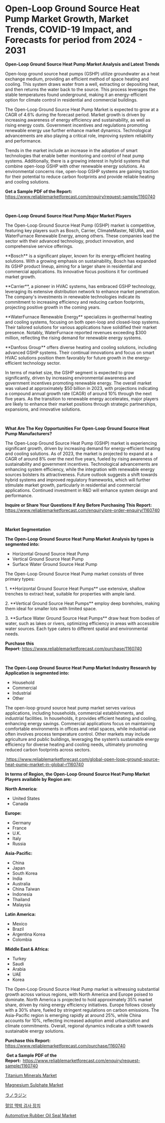 <p><h1>Open-Loop Ground Source Heat Pump Market Growth, Market Trends, COVID-19 Impact, and Forecasts for period from 2024 - 2031</h1></p><p><strong>Open-Loop Ground Source Heat Pump Market Analysis and Latest Trends</strong></p>
<p><p>Open-loop ground source heat pumps (GSHP) utilize groundwater as a heat exchange medium, providing an efficient method of space heating and cooling. This system draws water from a well, extracting or depositing heat, and then returns the water back to the source. This process leverages the stable temperatures found underground, making it an energy-efficient option for climate control in residential and commercial buildings.</p><p>The Open-Loop Ground Source Heat Pump Market is expected to grow at a CAGR of 4.6% during the forecast period. Market growth is driven by increasing awareness of energy efficiency and sustainability, as well as rising energy costs. Government incentives and regulations promoting renewable energy use further enhance market dynamics. Technological advancements are also playing a critical role, improving system reliability and performance. </p><p>Trends in the market include an increase in the adoption of smart technologies that enable better monitoring and control of heat pump systems. Additionally, there is a growing interest in hybrid systems that combine open-loop GSHP with other renewable energy solutions. As environmental concerns rise, open-loop GSHP systems are gaining traction for their potential to reduce carbon footprints and provide reliable heating and cooling solutions.</p></p>
<p><strong>Get a Sample PDF of the Report:&nbsp;</strong> <a href="https://www.reliablemarketforecast.com/enquiry/request-sample/1160740">https://www.reliablemarketforecast.com/enquiry/request-sample/1160740</a></p>
<p>&nbsp;</p>
<p><strong>Open-Loop Ground Source Heat Pump Major Market Players</strong></p>
<p><p>The Open-Loop Ground Source Heat Pump (GSHP) market is competitive, featuring key players such as Bosch, Carrier, ClimateMaster, NEURA, and WaterFurnace Renewable Energy, among others. These companies lead the sector with their advanced technology, product innovation, and comprehensive service offerings.</p><p>**Bosch** is a significant player, known for its energy-efficient heating solutions. With a growing emphasis on sustainability, Bosch has expanded its GSHP product lineup, aiming for a larger share in residential and commercial applications. Its innovative focus positions it for continued market growth.</p><p>**Carrier**, a pioneer in HVAC systems, has embraced GSHP technology, leveraging its extensive distribution network to enhance market penetration. The company's investments in renewable technologies indicate its commitment to increasing efficiency and reducing carbon footprints, projecting positive growth in the coming years.</p><p>**WaterFurnace Renewable Energy** specializes in geothermal heating and cooling systems, focusing on both open-loop and closed-loop systems. Their tailored solutions for various applications have solidified their market presence. Notably, WaterFurnace reported revenues exceeding $300 million, reflecting the rising demand for renewable energy systems.</p><p>**Danfoss Group** offers diverse heating and cooling solutions, including advanced GSHP systems. Their continual innovations and focus on smart HVAC solutions position them favorably for future growth in the energy-efficient technology sector.</p><p>In terms of market size, the GSHP segment is expected to grow significantly, driven by increasing environmental awareness and government incentives promoting renewable energy. The overall market was valued at approximately $50 billion in 2023, with projections indicating a compound annual growth rate (CAGR) of around 10% through the next five years. As the transition to renewable energy accelerates, major players are likely to enhance their market positions through strategic partnerships, expansions, and innovative solutions.</p></p>
<p>&nbsp;</p>
<p><strong>What Are The Key Opportunities For Open-Loop Ground Source Heat Pump Manufacturers?</strong></p>
<p><p>The Open-Loop Ground Source Heat Pump (GSHP) market is experiencing significant growth, driven by increasing demand for energy-efficient heating and cooling solutions. As of 2023, the market is projected to expand at a CAGR of around 8% over the next five years, fueled by rising awareness of sustainability and government incentives. Technological advancements are enhancing system efficiency, while the integration with renewable energy sources bolsters its attractiveness. Future outlook suggests a shift towards hybrid systems and improved regulatory frameworks, which will further stimulate market growth, particularly in residential and commercial applications. Continued investment in R&D will enhance system design and performance.</p></p>
<p><strong>Inquire or Share Your Questions If Any Before Purchasing This Report:</strong> <a href="https://www.reliablemarketforecast.com/enquiry/pre-order-enquiry/1160740">https://www.reliablemarketforecast.com/enquiry/pre-order-enquiry/1160740</a></p>
<p>&nbsp;</p>
<p><strong>Market Segmentation</strong></p>
<p><strong>The Open-Loop Ground Source Heat Pump Market Analysis by types is segmented into:</strong></p>
<p><ul><li>Horizontal Ground Source Heat Pump</li><li>Vertical Ground Source Heat Pump</li><li>Surface Water Ground Source Heat Pump</li></ul></p>
<p><p>The Open-Loop Ground Source Heat Pump market consists of three primary types: </p><p>1. **Horizontal Ground Source Heat Pumps** use extensive, shallow trenches to extract heat, suitable for properties with ample land.</p><p>2. **Vertical Ground Source Heat Pumps** employ deep boreholes, making them ideal for smaller lots with limited space.</p><p>3. **Surface Water Ground Source Heat Pumps** draw heat from bodies of water, such as lakes or rivers, optimizing efficiency in areas with accessible water sources. Each type caters to different spatial and environmental needs.</p></p>
<p><strong>Purchase this Report:&nbsp;</strong><a href="https://www.reliablemarketforecast.com/purchase/1160740">https://www.reliablemarketforecast.com/purchase/1160740</a></p>
<p>&nbsp;</p>
<p><strong>The Open-Loop Ground Source Heat Pump Market Industry Research by Application is segmented into:</strong></p>
<p><ul><li>Household</li><li>Commercial</li><li>Industrial</li><li>Other</li></ul></p>
<p><p>The open-loop ground source heat pump market serves various applications, including households, commercial establishments, and industrial facilities. In households, it provides efficient heating and cooling, enhancing energy savings. Commercial applications focus on maintaining comfortable environments in offices and retail spaces, while industrial use often involves process temperature control. Other markets may include agriculture and public buildings, leveraging the system’s sustainable energy efficiency for diverse heating and cooling needs, ultimately promoting reduced carbon footprints across sectors.</p></p>
<p><a href="https://www.reliablemarketforecast.com/global-open-loop-ground-source-heat-pump-market-in-global-r1160740">&nbsp;https://www.reliablemarketforecast.com/global-open-loop-ground-source-heat-pump-market-in-global-r1160740</a></p>
<p><strong>In terms of Region, the Open-Loop Ground Source Heat Pump Market Players available by Region are:</strong></p>
<p>
    <p> <strong> North America: </strong>
        <ul>
            <li>United States</li>
            <li>Canada</li>
        </ul>
        </p> 
    <p> <strong> Europe: </strong>
        <ul>
            <li>Germany</li>
            <li>France</li>
            <li>U.K.</li>
            <li>Italy</li>
            <li>Russia</li>
        </ul>
        </p> 
    <p> <strong> Asia-Pacific: </strong>
        <ul>
            <li>China</li>
            <li>Japan</li>
            <li>South Korea</li>
            <li>India</li>
            <li>Australia</li>
            <li>China Taiwan</li>
            <li>Indonesia</li>
            <li>Thailand</li>
            <li>Malaysia</li>
        </ul>
        </p> 
    <p> <strong> Latin America: </strong>
        <ul>
            <li>Mexico</li>
            <li>Brazil</li>
            <li>Argentina Korea</li>
            <li>Colombia</li>
        </ul>
        </p> 
    <p> <strong> Middle East & Africa: </strong>
        <ul>
            <li>Turkey</li>
            <li>Saudi</li>
            <li>Arabia</li>
            <li>UAE</li>
            <li>Korea</li>
        </ul>
    </p>
    </p>
<p><p>The Open-Loop Ground Source Heat Pump market is witnessing substantial growth across various regions, with North America and Europe poised to dominate. North America is projected to hold approximately 35% market share, driven by rising energy efficiency initiatives. Europe follows closely with a 30% share, fueled by stringent regulations on carbon emissions. The Asia-Pacific region is emerging rapidly at around 25%, while China accounts for 10%, reflecting increased adoption amid urbanization and climate commitments. Overall, regional dynamics indicate a shift towards sustainable energy solutions.</p></p>
<p><strong>Purchase this Report: </strong><a href="https://www.reliablemarketforecast.com/purchase/1160740">https://www.reliablemarketforecast.com/purchase/1160740</a></p>
<p>&nbsp;<strong>Get a Sample PDF of the Report:&nbsp;&nbsp;</strong><a href="https://www.reliablemarketforecast.com/enquiry/request-sample/1160740">https://www.reliablemarketforecast.com/enquiry/request-sample/1160740</a></p>
<p><strong></strong></p>
<p><p><a href="https://issuu.com/reportprime-2/docs/titanium-minerals-market-size-2030._88d9a223026f17">Titanium Minerals Market</a></p><p><a href="https://www.linkedin.com/pulse/magnesium-sulphate-market-research-report-exploring-size-phpwe?trackingId=lQ%2FpnDC8QQaFxmx0LFJFkA%3D%3D">Magnesium Sulphate Market</a></p><p><a href="https://medium.com/@ursulastark1948/%E3%83%A9%E3%83%8E%E3%83%A9%E3%82%B8%E3%83%B3%E5%B8%82%E5%A0%B4%E3%81%AE%E9%80%B2%E5%8C%96-%E3%82%B0%E3%83%AD%E3%83%BC%E3%83%90%E3%83%AB%E3%83%88%E3%83%AC%E3%83%B3%E3%83%89%E3%81%A8%E5%9C%B0%E5%9F%9F%E3%83%80%E3%82%A4%E3%83%8A%E3%83%9F%E3%82%AF%E3%82%B9-2024-2031-c22037a2fe90">ラノラジン</a></p><p><a href="https://medium.com/@eunicevaughan35/%EC%84%B8%EA%B3%84-blood-pressure-pulse-testing-device-market-%EC%9D%80-2024%EC%97%90%EC%84%9C-2031%EB%A1%9C-%EC%97%B0%ED%8F%89%EA%B7%A0-%EC%A6%9D%EA%B0%80%EC%9C%A8%EC%9D%84-%EB%B3%B4%EC%9D%BC-%EA%B2%83%EC%9C%BC%EB%A1%9C-%EC%98%88%EC%83%81%EB%90%A9%EB%8B%88%EB%8B%A4-d9100b73e17e">혈압 맥박 검사 장치</a></p><p><a href="https://github.com/PeterParrish5/Market-Research-Report-List-6/blob/main/automotive-rubber-oil-seal-market.md">Automotive Rubber Oil Seal Market</a></p></p>